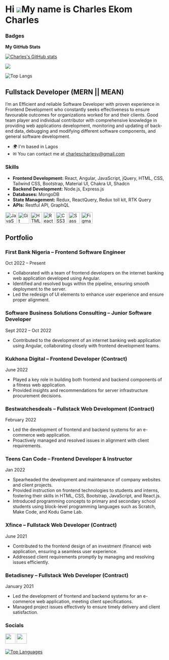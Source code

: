 Hi ![](https://user-images.githubusercontent.com/18350557/176309783-0785949b-9127-417c-8b55-ab5a4333674e.gif)My name is Charles Ekom Charles
=======================================================================================================================================

### Badges

<b>My GitHub Stats</b>

<a href="http://www.github.com/charles6824"><img src="https://github-readme-stats.vercel.app/api?username=charles6824&show_icons=true&hide=&count_private=true&title_color=ef4444&text_color=ffffff&icon_color=ef4444&bg_color=1e3a8a&hide_border=true&show_icons=true" alt="Charles's GitHub stats" /></a>

<a href="http://www.github.com/charles6824"><img src="https://github-readme-streak-stats.herokuapp.com/?user=charles6824&stroke=ffffff&background=1e3a8a&ring=ef4444&fire=ef4444&currStreakNum=ffffff&currStreakLabel=ef4444&sideNums=ffffff&sideLabels=ffffff&dates=ffffff&hide_border=true" /></a>

![Top Langs](https://github-readme-stats.vercel.app/api/top-langs/?username=charles6824&hide=TeX&layout=compact&theme=synthwave)

Fullstack Developer (MERN || MEAN)
------------------


I’m an Efficient and reliable Software Developer with proven experience in Frontend Development who constantly seeks effectiveness to ensure favourable outcomes for organizations worked for and their clients. Good team player and individual contributor with comprehensive knowledge in providing web applications development, monitoring and updating of back-end data, debugging and modifying different software components, and general software development.


* 🌍  I'm based in Lagos
* ✉  You can contact me at [charlescharlesy@gmail.com](mailto:charlescharlesy@gmail.com)

### Skills
- **Frontend Development:** React, Angular, JavaScript, jQuery, HTML, CSS, Tailwind CSS, Bootstrap, Material UI, Chakra UI, Shadcn
- **Backend Development:** Node.js, Express.js
- **Databases:** MongoDB
- **State Management:** Redux, ReactQuery, Redux toll kit, RTK Query
- **APIs:** Restful API, GraphQL

<p align="left">
<a href="https://developer.mozilla.org/en-US/docs/Web/JavaScript" target="_blank" rel="noreferrer"><img src="https://raw.githubusercontent.com/danielcranney/readme-generator/main/public/icons/skills/javascript-colored.svg" width="36" height="36" alt="JavaScript" /></a>
<a href="https://git-scm.com/" target="_blank" rel="noreferrer"><img src="https://raw.githubusercontent.com/danielcranney/readme-generator/main/public/icons/skills/git-colored.svg" width="36" height="36" alt="Git" /></a>
<a href="https://developer.mozilla.org/en-US/docs/Glossary/HTML5" target="_blank" rel="noreferrer"><img src="https://raw.githubusercontent.com/danielcranney/readme-generator/main/public/icons/skills/html5-colored.svg" width="36" height="36" alt="HTML5" /></a>
<a href="https://reactjs.org/" target="_blank" rel="noreferrer"><img src="https://raw.githubusercontent.com/danielcranney/readme-generator/main/public/icons/skills/react-colored.svg" width="36" height="36" alt="React" /></a>
<a href="https://www.w3.org/TR/CSS/#css" target="_blank" rel="noreferrer"><img src="https://raw.githubusercontent.com/danielcranney/readme-generator/main/public/icons/skills/css3-colored.svg" width="36" height="36" alt="CSS3" /></a>
<a href="https://sass-lang.com/" target="_blank" rel="noreferrer"><img src="https://raw.githubusercontent.com/danielcranney/readme-generator/main/public/icons/skills/sass-colored.svg" width="36" height="36" alt="Sass" /></a>
<a href="https://www.figma.com/" target="_blank" rel="noreferrer"><img src="https://raw.githubusercontent.com/danielcranney/readme-generator/main/public/icons/skills/figma-colored.svg" width="36" height="36" alt="Figma" /></a>
</p>

## Portfolio

### First Bank Nigeria – Frontend Software Engineer
Oct 2022 – Present

- Collaborated with a team of frontend developers on the internet banking web application developed using Angular.
- Identified and resolved bugs within the pipeline, ensuring smooth deployment to the server.
- Led the redesign of UI elements to enhance user experience and ensure proper alignment.

### Software Business Solutions Consulting – Junior Software Developer
Sept 2022 – Oct 2022

- Contributed to the development of an internet banking web application using Angular, collaborating closely with frontend development teams.

### Kukhona Digital – Frontend Developer (Contract)
June 2022

- Played a key role in building both frontend and backend components of a fitness web application.
- Provided insights and recommendations for server infrastructure procurement decisions.

### Bestwatchesdeals – Fullstack Web Development (Contract)
February 2022

- Led the development of frontend and backend systems for an e-commerce web application.
- Proactively managed and resolved issues in alignment with client requirements.

### Teens Can Code – Frontend Developer & Instructor
Jan 2022

- Spearheaded the development and maintenance of company websites and client projects.
- Provided instruction on frontend technologies to students and interns, fostering their skills in HTML, CSS, Bootstrap, JavaScript, and React.js.
- Introduced programming concepts to primary and secondary school students using block-level programming languages such as Scratch, Make Code, and Kodu Game Lab.

### Xfince – Fullstack Web Developer (Contract)
June 2021

- Contributed to the frontend design of an investment (finance) web application, ensuring a seamless user experience.
- Addressed client requirements promptly by managing and resolving issues efficiently.

### Betadisney – Fullstack Web Developer (Contract)
January 2021

- Led the development of frontend and backend systems for an e-commerce web application, meeting client specifications.
- Managed project issues effectively to ensure timely delivery and client satisfaction.


### Socials

<p align="left"> <a href="https://www.github.com/charles6824" target="_blank" rel="noreferrer"><img src="https://raw.githubusercontent.com/danielcranney/readme-generator/main/public/icons/socials/github-dark.svg" width="32" height="32" /></a> <a href="https://www.linkedin.com/in/charlescharles/" target="_blank" rel="noreferrer"><img src="https://raw.githubusercontent.com/danielcranney/readme-generator/main/public/icons/socials/linkedin.svg" width="32" height="32" /></a> 

<a href="https://github.com/charles6824" align="left"><img src="https://github-readme-stats.vercel.app/api/top-langs/?username=charles6824&langs_count=10&title_color=ef4444&text_color=ffffff&icon_color=ef4444&bg_color=1e3a8a&hide_border=true&locale=en&custom_title=Top%20%Languages" alt="Top Languages" /></a>

<div width="100%" align="center"></div><br /><br /><br /><br /><br /><br /><br />
